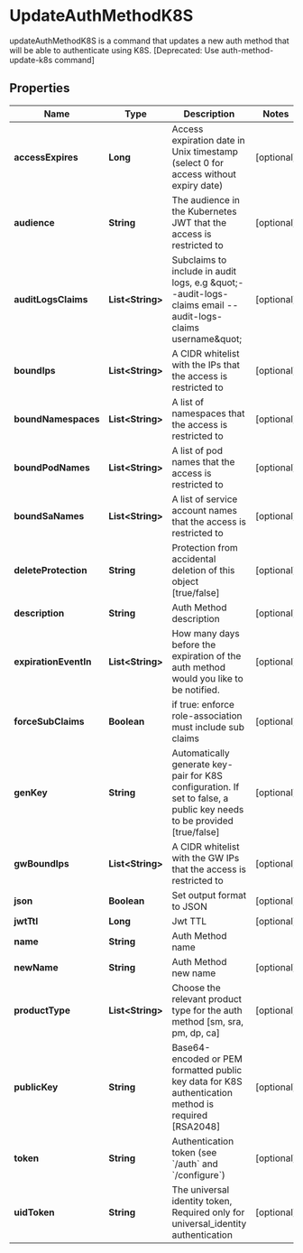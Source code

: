 

# UpdateAuthMethodK8S

updateAuthMethodK8S is a command that updates a new auth method that will be able to authenticate using K8S. [Deprecated: Use auth-method-update-k8s command]

## Properties

| Name | Type | Description | Notes |
|------------ | ------------- | ------------- | -------------|
|**accessExpires** | **Long** | Access expiration date in Unix timestamp (select 0 for access without expiry date) |  [optional] |
|**audience** | **String** | The audience in the Kubernetes JWT that the access is restricted to |  [optional] |
|**auditLogsClaims** | **List&lt;String&gt;** | Subclaims to include in audit logs, e.g \&quot;--audit-logs-claims email --audit-logs-claims username\&quot; |  [optional] |
|**boundIps** | **List&lt;String&gt;** | A CIDR whitelist with the IPs that the access is restricted to |  [optional] |
|**boundNamespaces** | **List&lt;String&gt;** | A list of namespaces that the access is restricted to |  [optional] |
|**boundPodNames** | **List&lt;String&gt;** | A list of pod names that the access is restricted to |  [optional] |
|**boundSaNames** | **List&lt;String&gt;** | A list of service account names that the access is restricted to |  [optional] |
|**deleteProtection** | **String** | Protection from accidental deletion of this object [true/false] |  [optional] |
|**description** | **String** | Auth Method description |  [optional] |
|**expirationEventIn** | **List&lt;String&gt;** | How many days before the expiration of the auth method would you like to be notified. |  [optional] |
|**forceSubClaims** | **Boolean** | if true: enforce role-association must include sub claims |  [optional] |
|**genKey** | **String** | Automatically generate key-pair for K8S configuration. If set to false, a public key needs to be provided [true/false] |  [optional] |
|**gwBoundIps** | **List&lt;String&gt;** | A CIDR whitelist with the GW IPs that the access is restricted to |  [optional] |
|**json** | **Boolean** | Set output format to JSON |  [optional] |
|**jwtTtl** | **Long** | Jwt TTL |  [optional] |
|**name** | **String** | Auth Method name |  |
|**newName** | **String** | Auth Method new name |  [optional] |
|**productType** | **List&lt;String&gt;** | Choose the relevant product type for the auth method [sm, sra, pm, dp, ca] |  [optional] |
|**publicKey** | **String** | Base64-encoded or PEM formatted public key data for K8S authentication method is required [RSA2048] |  [optional] |
|**token** | **String** | Authentication token (see &#x60;/auth&#x60; and &#x60;/configure&#x60;) |  [optional] |
|**uidToken** | **String** | The universal identity token, Required only for universal_identity authentication |  [optional] |



